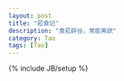 ```yaml
---
layout: post
title: "菘食记"
description: "食菘辟谷，常能离欲"
category: Tao
tags: [Tao]
---
```

{% include JB/setup %}
